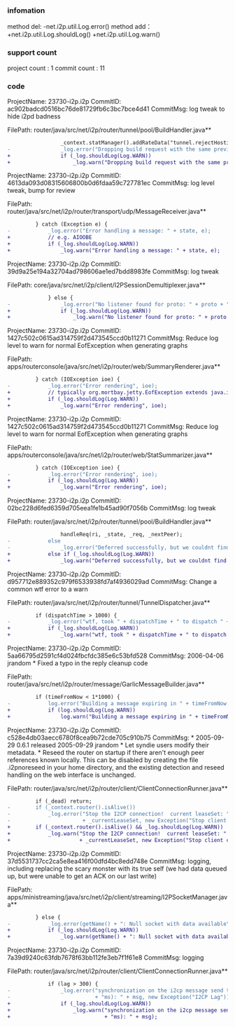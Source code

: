 ###  infomation 
method del:
-net.i2p.util.Log.error()
method add：
+net.i2p.util.Log.shouldLog()
+net.i2p.util.Log.warn()
###  support count
project count : 1
commit count : 11
###  code
ProjectName: 23730-i2p.i2p
CommitID: ac902badcd0516bc76de81729fb6c3bc7bce4d41
CommitMsg: log tweak to hide i2pd badness

FilePath: router/java/src/net/i2p/router/tunnel/pool/BuildHandler.java**
```diff
                 _context.statManager().addRateData("tunnel.rejectHostile", 1);
-                _log.error("Dropping build request with the same previous and next hop");
+                if (_log.shouldLog(Log.WARN))
+                    _log.warn("Dropping build request with the same previous and next hop");
```
ProjectName: 23730-i2p.i2p
CommitID: 4613da093d08315606800b0d6fdaa59c727781ec
CommitMsg: log level tweak, bump for review

FilePath: router/java/src/net/i2p/router/transport/udp/MessageReceiver.java**
```diff
         } catch (Exception e) {
-            _log.error("Error handling a message: " + state, e);
+            // e.g. AIOOBE
+            if (_log.shouldLog(Log.WARN))
+                _log.warn("Error handling a message: " + state, e);
```
ProjectName: 23730-i2p.i2p
CommitID: 39d9a25e194a32704ad798606ae1ed7bdd8983fe
CommitMsg: log tweak

FilePath: core/java/src/net/i2p/client/I2PSessionDemultiplexer.java**
```diff
             } else {
-                _log.error("No listener found for proto: " + proto + " port: " + toport + " msg id: " + msgId +
+                if (_log.shouldLog(Log.WARN))
+                    _log.warn("No listener found for proto: " + proto + " port: " + toport + " msg id: " + msgId +
```
ProjectName: 23730-i2p.i2p
CommitID: 1427c502c0615ad314759f2d473545ccd0b11271
CommitMsg: Reduce log level to warn for normal EofException when generating graphs

FilePath: apps/routerconsole/java/src/net/i2p/router/web/SummaryRenderer.java**
```diff
         } catch (IOException ioe) {
-            _log.error("Error rendering", ioe);
+            // typically org.mortbay.jetty.EofException extends java.io.EOFException
+            if (_log.shouldLog(Log.WARN))
+                _log.warn("Error rendering", ioe);
```
ProjectName: 23730-i2p.i2p
CommitID: 1427c502c0615ad314759f2d473545ccd0b11271
CommitMsg: Reduce log level to warn for normal EofException when generating graphs

FilePath: apps/routerconsole/java/src/net/i2p/router/web/StatSummarizer.java**
```diff
         } catch (IOException ioe) {
-            _log.error("Error rendering", ioe);
+            if (_log.shouldLog(Log.WARN))
+                _log.warn("Error rendering", ioe);
```
ProjectName: 23730-i2p.i2p
CommitID: 02bc228d6fed6359d705eea1fe1b45ad90f7056b
CommitMsg: log tweak

FilePath: router/java/src/net/i2p/router/tunnel/pool/BuildHandler.java**
```diff
                 handleReq(ri, _state, _req, _nextPeer);
-            else
-                _log.error("Deferred successfully, but we couldnt find " + _nextPeer.toBase64() + "?");
+            else if (_log.shouldLog(Log.WARN))
+                _log.warn("Deferred successfully, but we couldnt find " + _nextPeer.toBase64() + "?");
```
ProjectName: 23730-i2p.i2p
CommitID: d957712e889352c979f6533938fd7af4936029ad
CommitMsg: Change a common wtf error to a warn

FilePath: router/java/src/net/i2p/router/tunnel/TunnelDispatcher.java**
```diff
         if (dispatchTime > 1000) {
-            _log.error("wtf, took " + dispatchTime + " to dispatch " + msg + " out " + outboundTunnel + " in " + gw);
+            if (_log.shouldLog(Log.WARN))
+                _log.warn("wtf, took " + dispatchTime + " to dispatch " + msg + " out " + outboundTunnel + " in " + gw);
```
ProjectName: 23730-i2p.i2p
CommitID: 5aa66795d2591cf4d024fbcfdc385e6c53bfd528
CommitMsg: 2006-04-06  jrandom
    * Fixed a typo in the reply cleanup code

FilePath: router/java/src/net/i2p/router/message/GarlicMessageBuilder.java**
```diff
         if (timeFromNow < 1*1000) {
-            log.error("Building a message expiring in " + timeFromNow + "ms: " + config, new Exception("created by"));
+            if (log.shouldLog(Log.WARN))
+                log.warn("Building a message expiring in " + timeFromNow + "ms: " + config, new Exception("created by"));
```
ProjectName: 23730-i2p.i2p
CommitID: c528e4db03aecc6780f8cea9b72cde705c910b75
CommitMsg: * 2005-09-29  0.6.1 released
2005-09-29  jrandom
    * Let syndie users modify their metadata.
    * Reseed the router on startup if there aren't enough peer references
      known locally.  This can be disabled by creating the file .i2pnoreseed
      in your home directory, and the existing detection and reseed handling
      on the web interface is unchanged.

FilePath: router/java/src/net/i2p/router/client/ClientConnectionRunner.java**
```diff
         if (_dead) return;
-        if (_context.router().isAlive()) 
-            _log.error("Stop the I2CP connection!  current leaseSet: " 
-                       + _currentLeaseSet, new Exception("Stop client connection"));
+        if (_context.router().isAlive() && _log.shouldLog(Log.WARN)) 
+            _log.warn("Stop the I2CP connection!  current leaseSet: " 
+                      + _currentLeaseSet, new Exception("Stop client connection"));
```
ProjectName: 23730-i2p.i2p
CommitID: 37d5531737cc2ca5e8ea416f00dfd4bc8edd748e
CommitMsg: logging, including replacing the scary monster with its true self (we had data queued up, but were unable to get an ACK on our last write)

FilePath: apps/ministreaming/java/src/net/i2p/client/streaming/I2PSocketManager.java**
```diff
         } else {
-            _log.error(getName() + ": Null socket with data available");
+            if (_log.shouldLog(Log.WARN))
+                _log.warn(getName() + ": Null socket with data available");
```
ProjectName: 23730-i2p.i2p
CommitID: 7a39d9240c63fdb7678f63bb112fe3eb7f1f61e8
CommitMsg: logging

FilePath: router/java/src/net/i2p/router/client/ClientConnectionRunner.java**
```diff
             if (lag > 300) {
-                _log.error("synchronization on the i2cp message send took too long (" + lag 
-                           + "ms): " + msg, new Exception("I2CP Lag"));
+                if (_log.shouldLog(Log.WARN))
+                    _log.warn("synchronization on the i2cp message send took too long (" + lag 
+                              + "ms): " + msg);
```
